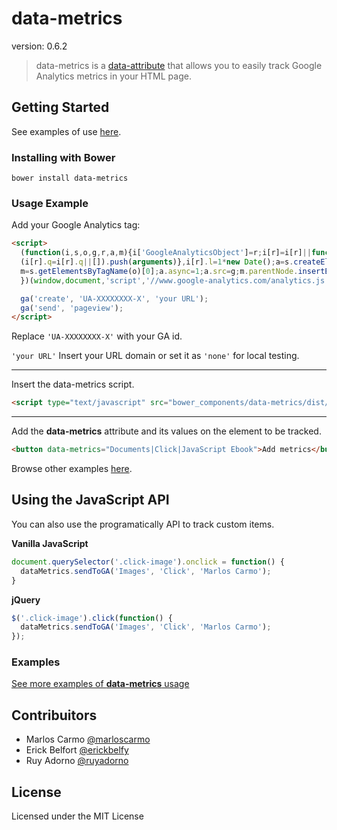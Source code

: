 # data-metrics

version: 0.6.2

> data-metrics is a [data-attribute](https://developer.mozilla.org/en-US/docs/Web/Guide/HTML/Using_data_attributes) that allows you to easily track Google Analytics metrics in your HTML page.


## Getting Started

See examples of use [here](http://marloscarmo.github.io/data-metrics/).

### Installing with Bower

`
bower install data-metrics
`

### Usage Example

Add your Google Analytics tag:

```html
<script>
  (function(i,s,o,g,r,a,m){i['GoogleAnalyticsObject']=r;i[r]=i[r]||function(){
  (i[r].q=i[r].q||[]).push(arguments)},i[r].l=1*new Date();a=s.createElement(o),
  m=s.getElementsByTagName(o)[0];a.async=1;a.src=g;m.parentNode.insertBefore(a,m)
  })(window,document,'script','//www.google-analytics.com/analytics.js','ga');

  ga('create', 'UA-XXXXXXXX-X', 'your URL');
  ga('send', 'pageview');
</script>
```
Replace `'UA-XXXXXXXX-X'` with your GA id.

`'your URL'` Insert your URL domain or set it as `'none'` for local testing.

- - -
Insert the data-metrics script.

```html
<script type="text/javascript" src="bower_components/data-metrics/dist/data-metrics.js"></script>
```
- - -
Add the **data-metrics** attribute and its values on the element to be tracked.

```html
<button data-metrics="Documents|Click|JavaScript Ebook">Add metrics</button>
```

Browse other examples [here](http://marloscarmo.github.io/data-metrics/).

## Using the JavaScript API

You can also use the programatically API to track custom items.

**Vanilla JavaScript**

```js
document.querySelector('.click-image').onclick = function() {
  dataMetrics.sendToGA('Images', 'Click', 'Marlos Carmo');
}
```

**jQuery**

```js
$('.click-image').click(function() {
  dataMetrics.sendToGA('Images', 'Click', 'Marlos Carmo');
});
```

### Examples

[See more examples of **data-metrics** usage](http://marloscarmo.github.io/data-metrics/)

## Contribuitors

* Marlos Carmo [@marloscarmo](https://github.com/marloscarmo)
* Erick Belfort [@erickbelfy](https://github.com/erickbelfy)
* Ruy Adorno [@ruyadorno](https://github.com/ruyadorno)


## License

Licensed under the MIT License
